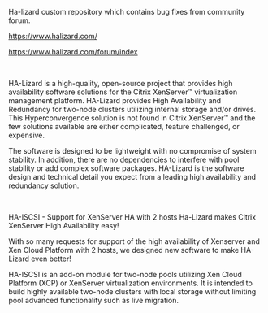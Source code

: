Ha-lizard custom repository which contains bug fixes from community forum.

https://www.halizard.com/

https://www.halizard.com/forum/index

<br />

HA-Lizard is a high-quality, open-source project that provides high availability software solutions for the Citrix XenServer™ virtualization management platform. HA-Lizard provides High Availability and Redundancy for two-node clusters utilizing internal storage and/or drives. This Hyperconvergence solution is not found in Citrix XenServer™ and the few solutions available are either complicated, feature challenged, or expensive.

The software is designed to be lightweight with no compromise of system stability. In addition, there are no dependencies to interfere with pool stability or add complex software packages. HA-Lizard is the software design and technical detail you expect from a leading high availability and redundancy solution.

<br />

HA-ISCSI - Support for XenServer HA with 2 hosts
Ha-Lizard makes Citrix XenServer High Availability easy! 

With so many requests for support of the high availability of Xenserver and Xen Cloud Platform with 2 hosts, we designed new software to make HA-Lizard even better!

HA-ISCSI is an add-on module for two-node pools utilizing Xen Cloud Platform (XCP) or XenServer virtualization environments. It is intended to build highly available two-node clusters with local storage without limiting pool advanced functionality such as live migration.
